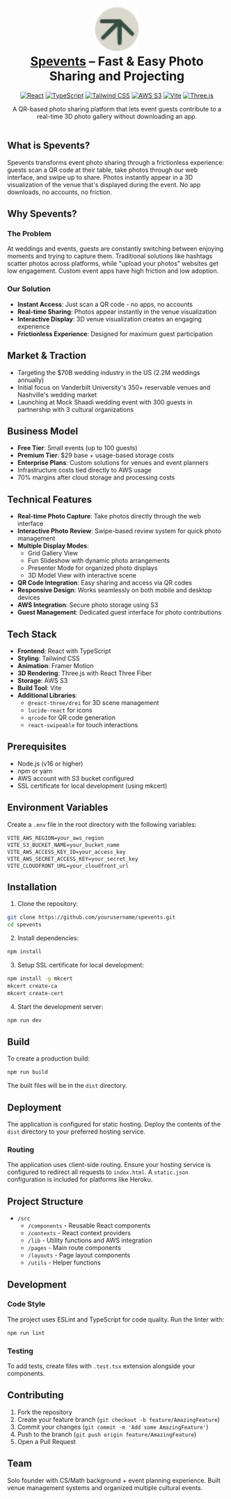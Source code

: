 <h1 align="center">
  <img src="./src/assets/dark-icon.svg" alt="Icon" width="100"/>
  <br>
  <a href="https://spevents.github.io/">Spevents</a> – Fast & Easy Photo Sharing and Projecting
</h1>
<p align="center">
  <a href="https://reactjs.org/" target="_blank"><img src="https://img.shields.io/badge/React-20232A?style=for-the-badge&logo=react&logoColor=61DAFB" alt="React"></a>
  <a href="https://www.typescriptlang.org/" target="_blank"><img src="https://img.shields.io/badge/TypeScript-007ACC?style=for-the-badge&logo=typescript&logoColor=white" alt="TypeScript"></a>
  <a href="https://tailwindcss.com/" target="_blank"><img src="https://img.shields.io/badge/Tailwind_CSS-38B2AC?style=for-the-badge&logo=tailwind-css&logoColor=white" alt="Tailwind CSS"></a>
  <a href="https://aws.amazon.com/s3/" target="_blank"><img src="https://img.shields.io/badge/AWS_S3-232F3E?style=for-the-badge&logo=amazon-aws&logoColor=white" alt="AWS S3"></a>
  <a href="https://vitejs.dev/" target="_blank"><img src="https://img.shields.io/badge/Vite-646CFF?style=for-the-badge&logo=vite&logoColor=white" alt="Vite"></a>
  <a href="https://threejs.org/" target="_blank"><img src="https://img.shields.io/badge/Three.js-000000?style=for-the-badge&logo=three.js&logoColor=white" alt="Three.js"></a>
</p>
<div align="center">
  A QR-based photo sharing platform that lets event guests contribute to a real-time 3D photo gallery without downloading an app.
</div>
<br>


## What is Spevents?

Spevents transforms event photo sharing through a frictionless experience: guests scan a QR code at their table, take photos through our web interface, and swipe up to share. Photos instantly appear in a 3D visualization of the venue that's displayed during the event. No app downloads, no accounts, no friction.

## Why Spevents?

### The Problem
At weddings and events, guests are constantly switching between enjoying moments and trying to capture them. Traditional solutions like hashtags scatter photos across platforms, while "upload your photos" websites get low engagement. Custom event apps have high friction and low adoption.

### Our Solution
- **Instant Access**: Just scan a QR code - no apps, no accounts
- **Real-time Sharing**: Photos appear instantly in the venue visualization
- **Interactive Display**: 3D venue visualization creates an engaging experience
- **Frictionless Experience**: Designed for maximum guest participation

## Market & Traction

- Targeting the $70B wedding industry in the US (2.2M weddings annually)
- Initial focus on Vanderbilt University's 350+ reservable venues and Nashville's wedding market
- Launching at Mock Shaadi wedding event with 300 guests in partnership with 3 cultural organizations

## Business Model

- **Free Tier**: Small events (up to 100 guests)
- **Premium Tier**: $29 base + usage-based storage costs
- **Enterprise Plans**: Custom solutions for venues and event planners
- Infrastructure costs tied directly to AWS usage
- 70% margins after cloud storage and processing costs

## Technical Features

- **Real-time Photo Capture**: Take photos directly through the web interface
- **Interactive Photo Review**: Swipe-based review system for quick photo management
- **Multiple Display Modes**:
  - Grid Gallery View
  - Fun Slideshow with dynamic photo arrangements
  - Presenter Mode for organized photo displays
  - 3D Model View with interactive scene
- **QR Code Integration**: Easy sharing and access via QR codes
- **Responsive Design**: Works seamlessly on both mobile and desktop devices
- **AWS Integration**: Secure photo storage using S3
- **Guest Management**: Dedicated guest interface for photo contributions

## Tech Stack

- **Frontend**: React with TypeScript
- **Styling**: Tailwind CSS
- **Animation**: Framer Motion
- **3D Rendering**: Three.js with React Three Fiber
- **Storage**: AWS S3
- **Build Tool**: Vite
- **Additional Libraries**:
  - `@react-three/drei` for 3D scene management
  - `lucide-react` for icons
  - `qrcode` for QR code generation
  - `react-swipeable` for touch interactions

## Prerequisites

- Node.js (v16 or higher)
- npm or yarn
- AWS account with S3 bucket configured
- SSL certificate for local development (using mkcert)

## Environment Variables

Create a `.env` file in the root directory with the following variables:

```env
VITE_AWS_REGION=your_aws_region
VITE_S3_BUCKET_NAME=your_bucket_name
VITE_AWS_ACCESS_KEY_ID=your_access_key
VITE_AWS_SECRET_ACCESS_KEY=your_secret_key
VITE_CLOUDFRONT_URL=your_cloudfront_url
```

## Installation

1. Clone the repository:
```bash
git clone https://github.com/yourusername/spevents.git
cd spevents
```

2. Install dependencies:
```bash
npm install
```

3. Setup SSL certificate for local development:
```bash
npm install -g mkcert
mkcert create-ca
mkcert create-cert
```

4. Start the development server:
```bash
npm run dev
```

## Build

To create a production build:

```bash
npm run build
```

The built files will be in the `dist` directory.

## Deployment

The application is configured for static hosting. Deploy the contents of the `dist` directory to your preferred hosting service.

### Routing

The application uses client-side routing. Ensure your hosting service is configured to redirect all requests to `index.html`. A `static.json` configuration is included for platforms like Heroku.

## Project Structure

- `/src`
  - `/components` - Reusable React components
  - `/contexts` - React context providers
  - `/lib` - Utility functions and AWS integration
  - `/pages` - Main route components
  - `/layouts` - Page layout components
  - `/utils` - Helper functions

## Development

### Code Style

The project uses ESLint and TypeScript for code quality. Run the linter with:

```bash
npm run lint
```

### Testing

To add tests, create files with `.test.tsx` extension alongside your components.

## Contributing

1. Fork the repository
2. Create your feature branch (`git checkout -b feature/AmazingFeature`)
3. Commit your changes (`git commit -m 'Add some AmazingFeature'`)
4. Push to the branch (`git push origin feature/AmazingFeature`)
5. Open a Pull Request

## Team

Solo founder with CS/Math background + event planning experience. Built venue management systems and organized multiple cultural events.
